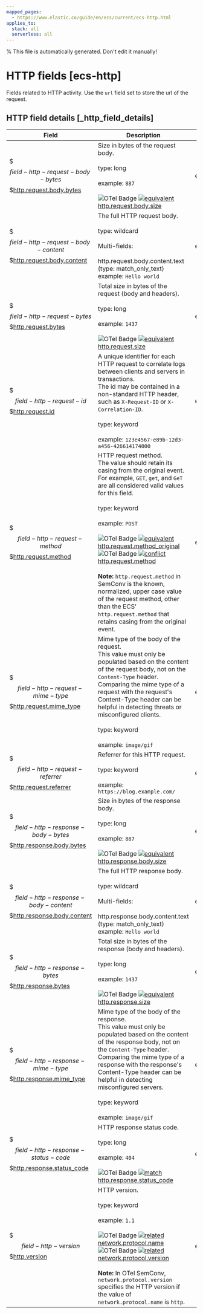 ```yaml
---
mapped_pages:
  - https://www.elastic.co/guide/en/ecs/current/ecs-http.html
applies_to:
  stack: all
  serverless: all
---
```

% This file is automatically generated. Don't edit it manually!

# HTTP fields [ecs-http]

Fields related to HTTP activity. Use the `url` field set to store the url of the request.

## HTTP field details [_http_field_details]

| Field | Description | Level |
| --- | --- | --- |
| $$$field-http-request-body-bytes$$$[http.request.body.bytes](#field-http-request-body-bytes) | Size in bytes of the request body.<br><br>type: long<br><br>example: `887`<br><br>![OTel Badge](https://img.shields.io/badge/OpenTelemetry-4a5ca6?style=flat&logo=opentelemetry) [![equivalent](https://img.shields.io/badge/equivalent-1ba9f5?style=flat)](/reference/ecs-opentelemetry.md#ecs-opentelemetry-relation) [http.request.body.size](https://opentelemetry.io/docs/specs/semconv/attributes-registry/http/#http-request-body-size) | extended |
| $$$field-http-request-body-content$$$[http.request.body.content](#field-http-request-body-content) | The full HTTP request body.<br><br>type: wildcard<br><br>Multi-fields:<br><br>http.request.body.content.text (type: match_only_text)<br>example: `Hello world`<br> | extended |
| $$$field-http-request-bytes$$$[http.request.bytes](#field-http-request-bytes) | Total size in bytes of the request (body and headers).<br><br>type: long<br><br>example: `1437`<br><br>![OTel Badge](https://img.shields.io/badge/OpenTelemetry-4a5ca6?style=flat&logo=opentelemetry) [![equivalent](https://img.shields.io/badge/equivalent-1ba9f5?style=flat)](/reference/ecs-opentelemetry.md#ecs-opentelemetry-relation) [http.request.size](https://opentelemetry.io/docs/specs/semconv/attributes-registry/http/#http-request-size) | extended |
| $$$field-http-request-id$$$[http.request.id](#field-http-request-id) | A unique identifier for each HTTP request to correlate logs between clients and servers in transactions.<br>The id may be contained in a non-standard HTTP header, such as `X-Request-ID` or `X-Correlation-ID`.<br><br>type: keyword<br><br>example: `123e4567-e89b-12d3-a456-426614174000`<br> | extended |
| $$$field-http-request-method$$$[http.request.method](#field-http-request-method) | HTTP request method.<br>The value should retain its casing from the original event. For example, `GET`, `get`, and `GeT` are all considered valid values for this field.<br><br>type: keyword<br><br>example: `POST`<br><br>![OTel Badge](https://img.shields.io/badge/OpenTelemetry-4a5ca6?style=flat&logo=opentelemetry) [![equivalent](https://img.shields.io/badge/equivalent-1ba9f5?style=flat)](/reference/ecs-opentelemetry.md#ecs-opentelemetry-relation) [http.request.method_original](https://opentelemetry.io/docs/specs/semconv/attributes-registry/http/#http-request-method-original)<br>![OTel Badge](https://img.shields.io/badge/OpenTelemetry-4a5ca6?style=flat&logo=opentelemetry) [![conflict](https://img.shields.io/badge/conflict-910000?style=flat)](/reference/ecs-opentelemetry.md#ecs-opentelemetry-relation) [http.request.method](https://opentelemetry.io/docs/specs/semconv/attributes-registry/http/#http-request-method)<br><br>**Note:** `http.request.method` in SemConv is the known, normalized, upper case value of the request method, other than the ECS' `http.request.method` that retains casing from the original event. | extended |
| $$$field-http-request-mime-type$$$[http.request.mime_type](#field-http-request-mime-type) | Mime type of the body of the request.<br>This value must only be populated based on the content of the request body, not on the `Content-Type` header. Comparing the mime type of a request with the request's Content-Type header can be helpful in detecting threats or misconfigured clients.<br><br>type: keyword<br><br>example: `image/gif`<br> | extended |
| $$$field-http-request-referrer$$$[http.request.referrer](#field-http-request-referrer) | Referrer for this HTTP request.<br><br>type: keyword<br><br>example: `https://blog.example.com/`<br> | extended |
| $$$field-http-response-body-bytes$$$[http.response.body.bytes](#field-http-response-body-bytes) | Size in bytes of the response body.<br><br>type: long<br><br>example: `887`<br><br>![OTel Badge](https://img.shields.io/badge/OpenTelemetry-4a5ca6?style=flat&logo=opentelemetry) [![equivalent](https://img.shields.io/badge/equivalent-1ba9f5?style=flat)](/reference/ecs-opentelemetry.md#ecs-opentelemetry-relation) [http.response.body.size](https://opentelemetry.io/docs/specs/semconv/attributes-registry/http/#http-response-body-size) | extended |
| $$$field-http-response-body-content$$$[http.response.body.content](#field-http-response-body-content) | The full HTTP response body.<br><br>type: wildcard<br><br>Multi-fields:<br><br>http.response.body.content.text (type: match_only_text)<br>example: `Hello world`<br> | extended |
| $$$field-http-response-bytes$$$[http.response.bytes](#field-http-response-bytes) | Total size in bytes of the response (body and headers).<br><br>type: long<br><br>example: `1437`<br><br>![OTel Badge](https://img.shields.io/badge/OpenTelemetry-4a5ca6?style=flat&logo=opentelemetry) [![equivalent](https://img.shields.io/badge/equivalent-1ba9f5?style=flat)](/reference/ecs-opentelemetry.md#ecs-opentelemetry-relation) [http.response.size](https://opentelemetry.io/docs/specs/semconv/attributes-registry/http/#http-response-size) | extended |
| $$$field-http-response-mime-type$$$[http.response.mime_type](#field-http-response-mime-type) | Mime type of the body of the response.<br>This value must only be populated based on the content of the response body, not on the `Content-Type` header. Comparing the mime type of a response with the response's Content-Type header can be helpful in detecting misconfigured servers.<br><br>type: keyword<br><br>example: `image/gif`<br> | extended |
| $$$field-http-response-status-code$$$[http.response.status_code](#field-http-response-status-code) | HTTP response status code.<br><br>type: long<br><br>example: `404`<br><br>![OTel Badge](https://img.shields.io/badge/OpenTelemetry-4a5ca6?style=flat&logo=opentelemetry) [![match](https://img.shields.io/badge/match-93c93e?style=flat)](/reference/ecs-opentelemetry.md#ecs-opentelemetry-relation) [http.response.status_code](https://opentelemetry.io/docs/specs/semconv/attributes-registry/http/#http-response-status-code) | extended |
| $$$field-http-version$$$[http.version](#field-http-version) | HTTP version.<br><br>type: keyword<br><br>example: `1.1`<br><br>![OTel Badge](https://img.shields.io/badge/OpenTelemetry-4a5ca6?style=flat&logo=opentelemetry) [![related](https://img.shields.io/badge/related-efc20d?style=flat)](/reference/ecs-opentelemetry.md#ecs-opentelemetry-relation) [network.protocol.name](https://opentelemetry.io/docs/specs/semconv/attributes-registry/network/#network-protocol-name)<br>![OTel Badge](https://img.shields.io/badge/OpenTelemetry-4a5ca6?style=flat&logo=opentelemetry) [![related](https://img.shields.io/badge/related-efc20d?style=flat)](/reference/ecs-opentelemetry.md#ecs-opentelemetry-relation) [network.protocol.version](https://opentelemetry.io/docs/specs/semconv/attributes-registry/network/#network-protocol-version)<br><br>**Note:** In OTel SemConv, `network.protocol.version` specifies the HTTP version if the value of `network.protocol.name` is `http`. | extended |


